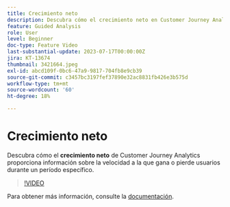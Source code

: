 ```yaml
---
title: Crecimiento neto
description: Descubra cómo el crecimiento neto en Customer Journey Analytics proporciona perspectivas sobre la velocidad a la que gana o pierde usuarios durante un período específico.
feature: Guided Analysis
role: User
level: Beginner
doc-type: Feature Video
last-substantial-update: 2023-07-17T00:00:00Z
jira: KT-13674
thumbnail: 3421664.jpeg
exl-id: abcd109f-0bc6-47a9-9817-704fb8e9cb39
source-git-commit: c3457bc3197fef37890e32ac8831fb426e3b575d
workflow-type: tm+mt
source-wordcount: '60'
ht-degree: 18%

---
```


# Crecimiento neto

Descubra cómo el **crecimiento neto** de Customer Journey Analytics proporciona información sobre la velocidad a la que gana o pierde usuarios durante un período específico.

>[!VIDEO](https://video.tv.adobe.com/v/3421664/?learn=on)

Para obtener más información, consulte la [documentación](https://experienceleague.adobe.com/docs/analytics-platform/using/guided-analysis/user-growth/net-growth.html).
